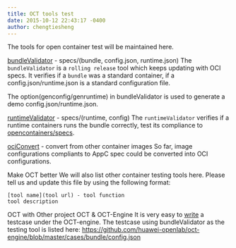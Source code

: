 ```yaml
---
title: OCT tools test
date: 2015-10-12 22:43:17 -0400
author: chengtiesheng
---
```


The tools for open container test will be maintained here.

 [bundleValidator](bundleValidator/README.md) - specs/(bundle, config.json, runtime.json)
The `bundleValidator` is a `rolling release` tool which keeps updating with OCI specs.
It verifies if a `bundle` was a standard container, if a config.json/runtime.json is a standard configuration file.

The option(genconfig/genruntime) in bundleValidator is used to generate a demo config.json/runtime.json.

 [runtimeValidator](runtimeValidator/README.md) - specs/(runtime, config)
The `runtimeValidator` verifies if a runtime containers runs the bundle correctly, test its compliance to [opencontainers/specs](https://github.com/opencontainers/specs).

 [ociConvert](ociConvert/README.md) - convert from other container images
So far, image configurations compliants to AppC spec could be converted into OCI configurations.

 Make OCT better
We will also list other container testing tools here.
Please tell us and update this file by using the following format:

```
[tool name](tool url) - tool function
tool description

```

 OCT with Other project
 OCT & OCT-Engine
It is very easy to [write](https://github.com/huawei-openlab/oct-engine/blob/master/cases/README.md) a testcase under the OCT-engine.
The testcase using bundleValidator as the testing tool is listed here:
https://github.com/huawei-openlab/oct-engine/blob/master/cases/bundle/config.json

